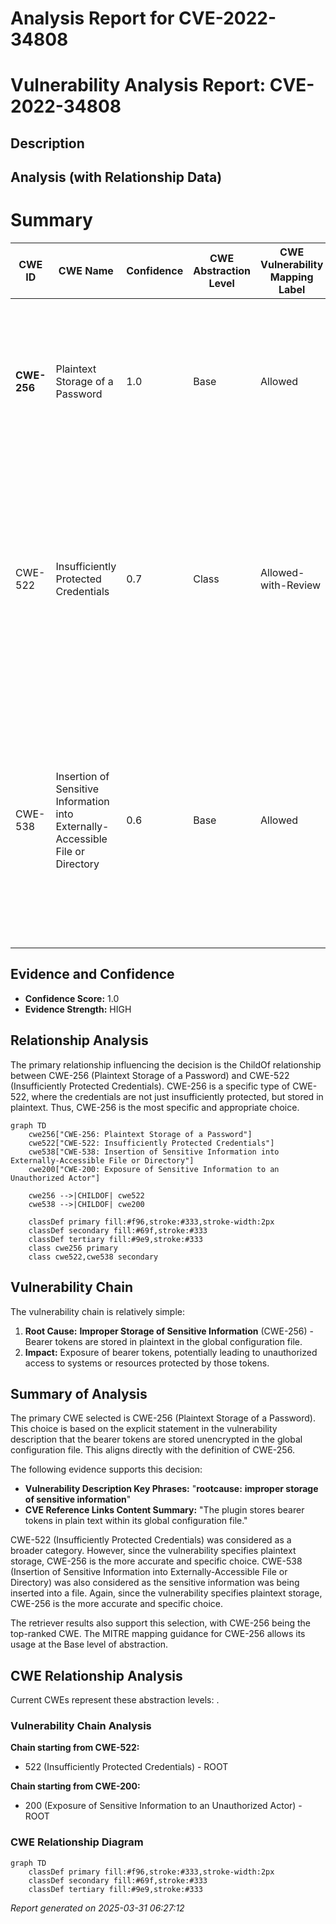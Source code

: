 # Analysis Report for CVE-2022-34808

# Vulnerability Analysis Report: CVE-2022-34808

## Description



## Analysis (with Relationship Data)

# Summary
| CWE ID | CWE Name | Confidence | CWE Abstraction Level | CWE Vulnerability Mapping Label | CWE-Vulnerability Mapping Notes |
|---|---|---|---|---|---|
| **CWE-256** | Plaintext Storage of a Password | 1.0 | Base | Allowed | **Primary CWE** The vulnerability explicitly states that the bearer tokens are stored unencrypted (plaintext) in the global configuration file. |
| CWE-522 | Insufficiently Protected Credentials | 0.7 | Class | Allowed-with-Review | **Secondary Candidate** This CWE is a parent of CWE-256, representing a broader category of vulnerabilities involving insecure storage of credentials. While applicable, CWE-256 is more specific. |
| CWE-538 | Insertion of Sensitive Information into Externally-Accessible File or Directory | 0.6 | Base | Allowed | **Secondary Candidate** This CWE addresses the storage of sensitive data in accessible files. The vulnerability involves storing bearer tokens in a file accessible to users with access to the Jenkins controller file system. |

## Evidence and Confidence

*   **Confidence Score:** 1.0
*   **Evidence Strength:** HIGH

## Relationship Analysis
The primary relationship influencing the decision is the ChildOf relationship between CWE-256 (Plaintext Storage of a Password) and CWE-522 (Insufficiently Protected Credentials). CWE-256 is a specific type of CWE-522, where the credentials are not just insufficiently protected, but stored in plaintext. Thus, CWE-256 is the most specific and appropriate choice.

```mermaid
graph TD
    cwe256["CWE-256: Plaintext Storage of a Password"]
    cwe522["CWE-522: Insufficiently Protected Credentials"]
    cwe538["CWE-538: Insertion of Sensitive Information into Externally-Accessible File or Directory"]
    cwe200["CWE-200: Exposure of Sensitive Information to an Unauthorized Actor"]
    
    cwe256 -->|CHILDOF| cwe522
    cwe538 -->|CHILDOF| cwe200

    classDef primary fill:#f96,stroke:#333,stroke-width:2px
    classDef secondary fill:#69f,stroke:#333
    classDef tertiary fill:#9e9,stroke:#333
    class cwe256 primary
    class cwe522,cwe538 secondary
```

## Vulnerability Chain
The vulnerability chain is relatively simple:

1.  **Root Cause:** **Improper Storage of Sensitive Information** (CWE-256) - Bearer tokens are stored in plaintext in the global configuration file.
2.  **Impact:** Exposure of bearer tokens, potentially leading to unauthorized access to systems or resources protected by those tokens.

## Summary of Analysis
The primary CWE selected is CWE-256 (Plaintext Storage of a Password). This choice is based on the explicit statement in the vulnerability description that the bearer tokens are stored unencrypted in the global configuration file. This aligns directly with the definition of CWE-256.

The following evidence supports this decision:

*   **Vulnerability Description Key Phrases:** "**rootcause:** **improper storage of sensitive information**"
*   **CVE Reference Links Content Summary:** "The plugin stores bearer tokens in plain text within its global configuration file."

CWE-522 (Insufficiently Protected Credentials) was considered as a broader category. However, since the vulnerability specifies plaintext storage, CWE-256 is the more accurate and specific choice. CWE-538 (Insertion of Sensitive Information into Externally-Accessible File or Directory) was also considered as the sensitive information was being inserted into a file. Again, since the vulnerability specifies plaintext storage, CWE-256 is the more accurate and specific choice.

The retriever results also support this selection, with CWE-256 being the top-ranked CWE. The MITRE mapping guidance for CWE-256 allows its usage at the Base level of abstraction.


## CWE Relationship Analysis

Current CWEs represent these abstraction levels: .


### Vulnerability Chain Analysis

**Chain starting from CWE-522:**
- 522 (Insufficiently Protected Credentials) - ROOT


**Chain starting from CWE-200:**
- 200 (Exposure of Sensitive Information to an Unauthorized Actor) - ROOT



### CWE Relationship Diagram

```mermaid
graph TD
    classDef primary fill:#f96,stroke:#333,stroke-width:2px
    classDef secondary fill:#69f,stroke:#333
    classDef tertiary fill:#9e9,stroke:#333
```



*Report generated on 2025-03-31 06:27:12*
